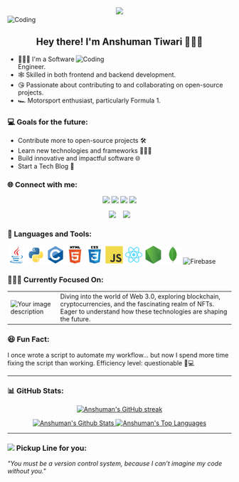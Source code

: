 <div align="center">
  <img src="https://readme-typing-svg.herokuapp.com?color=%236FDA44&size=32&center=true&vCenter=true&width=600&height=50&lines=Hi+%F0%9F%91%8B,+I'm+Anshuman+Tiwari;Software+Engineer+%F0%9F%92%BB;Open+Source+Contributor+%F0%9F%A7%91%F0%9F%8F%BB%E2%80%8D%F0%9F%92%BB"/>
</div>

<img  alt="Coding" width="1010" height="300" src="assets/coding.gif">

<h2 align="center"> Hey there! I'm Anshuman Tiwari 👨🏻‍💻</h2>
  
<img align="right" alt="Coding" width="350" src="https://cdn.filestackcontent.com/efbSR18hT5uRKuo0zoMA">

- 🧑🏻‍💻 I'm a Software Engineer.
- 🕸️ Skilled in both frontend and backend development.
- 😘 Passionate about contributing to and collaborating on open-source projects.
- 🏎️ Motorsport enthusiast, particularly Formula 1.

<h3 align="left">💻 Goals for the future:</h3>
<ul>
  <li>Contribute more to open-source projects 🛠️</li>
  <li>Learn new technologies and frameworks 🧑🏻‍💻</li>
  <li>Build innovative and impactful software 🌐</li>
  <li>Start a Tech Blog 🍃</li>
</ul>

<h3 align="left">🌐 Connect with me:</h3>
<p align="center">
  <a href="https://www.linkedin.com/in/anshuman-tiwari-713a04206/"><img src="https://img.shields.io/badge/LinkedIn-%230077B5.svg?&style=for-the-badge&logo=linkedin&logoColor=white " target="_blank"/></a>
  <a href="https://x.com/Anshuman26473"><img src="https://img.shields.io/badge/Twitter-1DA1F2?style=for-the-badge&logo=twitter&logoColor=white " target="_blank" /></a> 
  <a href="https://www.instagram.com/anshuman741/"><img src="https://img.shields.io/badge/Instagram-E4405F?style=for-the-badge&logo=instagram&logoColor=white " target="_blank" /></a>
  <a href="mailto:anshumant111@gmail.com"><img src="https://img.shields.io/badge/Gmail-%23D14836.svg?&style=for-the-badge&logo=gmail&logoColor=white "target="_blank" /></a>
</p>

<p align="center">
  <a href="https://anshumantiwari/My-Portfolio/"><img src="https://img.shields.io/badge/My_Portfolio-000?style=for-the-badge&logo=ko-fi&logoColor=white "target="_blank" /></a>&nbsp;&nbsp;&nbsp;
  <a href="https://medium.com/@anshumant111"><img src="https://img.shields.io/badge/Medium-12100E?style=for-the-badge&logo=medium&logoColor=white " target="_blank" /></a>
</p>

<h3 align="left">🚀 Languages and Tools:</h3>
<p>
  <img src="https://raw.githubusercontent.com/devicons/devicon/master/icons/java/java-original.svg" alt="java" width="40" height="40"/>
  <img src="https://raw.githubusercontent.com/devicons/devicon/master/icons/python/python-original.svg" alt="python" width="40" height="40"/>
  <img src="https://raw.githubusercontent.com/devicons/devicon/master/icons/c/c-original.svg" alt="c" width="40" height="40"/>
  <img src="https://raw.githubusercontent.com/devicons/devicon/master/icons/html5/html5-original-wordmark.svg" alt="html5" width="40" height="40"/>
  <img src="https://raw.githubusercontent.com/devicons/devicon/master/icons/css3/css3-original-wordmark.svg" alt="css3" width="40" height="40"/>
  <img src="https://raw.githubusercontent.com/devicons/devicon/master/icons/javascript/javascript-original.svg" alt="javascript" width="40" height="40"/>
  <img src="https://raw.githubusercontent.com/devicons/devicon/master/icons/react/react-original.svg" alt="React.js" width="40" height="40"/>
  <img src="https://raw.githubusercontent.com/devicons/devicon/master/icons/nodejs/nodejs-original.svg" alt="Node.js" width="40" height="40"/>
  <img src="https://raw.githubusercontent.com/devicons/devicon/master/icons/mongodb/mongodb-original.svg" alt="MongoDB" width="40" height="40"/>
  <img src="https://img.icons8.com/color/48/000000/firebase.png" alt="Firebase" width="40" height="40"/>
</p>

<h3 align="left">🧑🏻‍💻 Currently Focused On:</h3>
<table>
  <tr>
    <td>
      <img src="https://i.imgflip.com/4isfck.gif" alt="Your image description" width="300" height="150">
    </td>
    <td>
      Diving into the world of Web 3.0, exploring blockchain, cryptocurrencies, and the fascinating realm of NFTs. Eager to understand how these technologies are shaping the future.
    </td>
  </tr>
</table>

<h3 align="left">😆 Fun Fact:</h3>
<p align="left">I once wrote a script to automate my workflow... but now I spend more time fixing the script than working. Efficiency level: questionable 🤔💻</p>

<hr>
<h3 align="left">📊 GitHub Stats:</h3>
<p align="center">
  <a href="https://github.com/Anshuman-Tiwari-2002">
    <img src="https://github-readme-streak-stats.herokuapp.com/?user=Anshuman-Tiwari-2002&theme=tokyonight&hide_border=true" alt="Anshuman's GitHub streak"/>
  </a>
</p>
<p align="center">
  <a href="https://github.com/Anshuman-Tiwari-2002">
    <img alt="Anshuman's Github Stats" src="https://denvercoder1-github-readme-stats.vercel.app/api?username=Anshuman-Tiwari-2002&show_icons=true&count_private=true&theme=tokyonight&hide_border=true" height="180px"/>
  </a>
  <a href="https://github.com/Anshuman-Tiwari-2002">
    <img alt="Anshuman's Top Languages" src="https://denvercoder1-github-readme-stats.vercel.app/api/top-langs/?username=Anshuman-Tiwari-2002&langs_count=8&layout=compact&theme=tokyonight&hide_border=true" height="180px"/>
  </a>
</p>

<hr>
<h3 align="left"><img src="https://media.giphy.com/media/VgCDAzcKvsR6OM0uWg/giphy.gif" width="50"> Pickup Line for you:</h3>
<em>"You must be a version control system, because I can’t imagine my code without you."</em>

